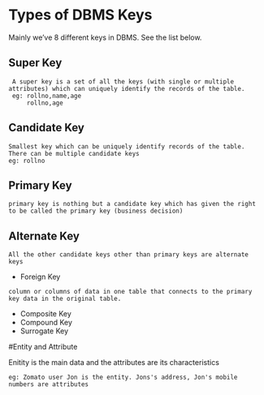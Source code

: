 # Types of DBMS Keys
Mainly we’ve 8 different keys in DBMS. See the list below.

  ## Super Key
  ```
   A super key is a set of all the keys (with single or multiple attributes) which can uniquely identify the records of the table.
   eg: rollno,name,age
       rollno,age
  ```
  ## Candidate Key
  ```
  Smallest key which can be uniquely identify records of the table. There can be multiple candidate keys
  eg: rollno
  
  ```
  ## Primary Key
  ```
  primary key is nothing but a candidate key which has given the right to be called the primary key (business decision)
  ```
  ## Alternate Key
  ```
  All the other candidate keys other than primary keys are alternate keys
  ```
  - Foreign Key
  ```
  column or columns of data in one table that connects to the primary key data in the original table.
  ```
  - Composite Key
  - Compound Key
  - Surrogate Key
  
  #Entity and Attribute
  
  Enitity is the main data and the attributes are its characteristics
  ```
  eg: Zomato user Jon is the entity. Jons's address, Jon's mobile numbers are attributes
  ```
